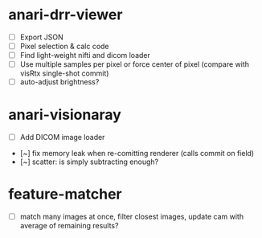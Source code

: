 # anari-drr-viewer
- [ ] Export JSON
- [ ] Pixel selection & calc code
- [ ] Find light-weight nifti and dicom loader
- [ ] Use multiple samples per pixel or force center of pixel (compare with visRtx single-shot commit)
- [ ] auto-adjust brightness?

# anari-visionaray
- [ ] Add DICOM image loader
- [~] fix memory leak when re-comitting renderer (calls commit on field)
- [~] scatter: is simply subtracting enough?

# feature-matcher
- [ ] match many images at once, filter closest images, update cam with average of remaining results?

